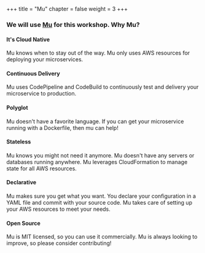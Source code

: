 +++
title = "Mu"
chapter = false
weight = 3
+++

### We will use [Mu](https://getmu.io) for this workshop. Why Mu?

#### <i class="fa fa-cloud fa-lg"></i> It's Cloud Native<br>
Mu knows when to stay out of the way.  Mu only uses AWS resources for deploying your microservices.

#### <i class="fa fa-rocket fa-lg"></i> Continuous Delivery<br>
Mu uses CodePipeline and CodeBuild to continuously test and delivery your microservice to production.

#### <i class="fa fa-gear fa-lg"></i> Polyglot<br>
Mu doesn't have a favorite language.  If you can get your microservice running with a Dockerfile, then mu can help!</p>

#### <i class="fa fa-codepen fa-lg"></i> Stateless<br>
Mu knows you might not need it anymore.  Mu doesn't have any servers or databases running anywhere.  Mu leverages CloudFormation to manage state for all AWS resources.</p>

#### <i class="fa fa-code fa-lg"></i> Declarative<br>
Mu makes sure you get what you want.  You declare your configuration in a YAML file and commit with your source code.  Mu takes care of setting up your AWS resources to meet your needs.</p>

#### <i class="fa fa-github fa-lg"></i> Open Source<br>
Mu is MIT licensed, so you can use it commercially.  Mu is always looking to improve, so please consider contributing!</p>
